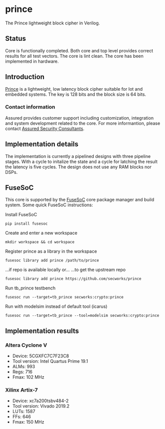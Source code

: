 # prince
The Prince lightweight block cipher in Verilog.

## Status
Core is functionally completed. Both core and top level provides correct
results for all test vectors. The core is lint clean. The core has been
implemented in hardware.


## Introduction
[Prince](https://eprint.iacr.org/2012/529.pdf) is a lightweight, low
latency block cipher suitable for Iot and embedded systems. The key is
128 bits and the block size is 64 bits.

### Contact information ##

Assured provides customer support including customization, integration
and system development related to the core. For more informantion,
please contact [Assured Security
Consultants](https://www.assured.se/contact).


## Implementation details
The implementation is currently a pipelined designs with three pipeline
stages. With a cycle to initalize the state and a cycle for latching the
result the latency is five cycles. The design does not use any RAM
blocks nor DSPs.


## FuseSoC
This core is supported by the
[FuseSoC](https://github.com/olofk/fusesoc) core package manager and
build system. Some quick  FuseSoC instructions:

Install FuseSoC
~~~
pip install fusesoc
~~~

Create and enter a new workspace
~~~
mkdir workspace && cd workspace
~~~

Register prince as a library in the workspace
~~~
fusesoc library add prince /path/to/prince
~~~
...if repo is available locally or...
...to get the upstream repo
~~~
fusesoc library add prince https://github.com/secworks/prince
~~~

Run tb_prince testbench
~~~
fusesoc run --target=tb_prince secworks:crypto:prince
~~~

Run with modelsim instead of default tool (icarus)
~~~
fusesoc run --target=tb_prince --tool=modelsim secworks:crypto:prince
~~~


## Implementation results

### Altera Cyclone V
* Device: 5CGXFC7C7F23C8
* Tool version: Intel Quartus Prime 19.1
* ALMs: 993
* Regs: 716
* Fmax: 102 MHz

### Xilinx Artix-7
* Device: xc7a200tsbv484-2
* Tool version: Vivado 2019.2
* LUTs: 1587
* FFs: 646
* Fmax: 150 MHz
